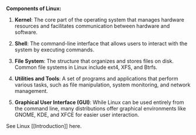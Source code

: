 **Components of Linux:**

1. **Kernel**: The core part of the operating system that manages hardware resources and facilitates communication between hardware and software.
    
2. **Shell**: The command-line interface that allows users to interact with the system by executing commands.
    
3. **File System**: The structure that organizes and stores files on disk. Common file systems in Linux include ext4, XFS, and Btrfs.
    
4. **Utilities and Tools**: A set of programs and applications that perform various tasks, such as file manipulation, system monitoring, and network management.
    
5. **Graphical User Interface (GUI)**: While Linux can be used entirely from the command line, many distributions offer graphical environments like GNOME, KDE, and XFCE for easier user interaction.

See Linux [[Introduction]] here.